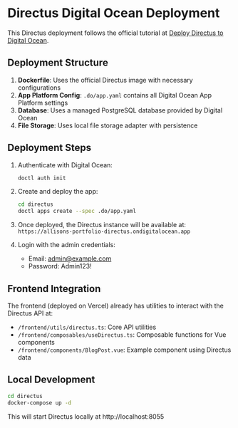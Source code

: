 # Directus Digital Ocean Deployment

This Directus deployment follows the official tutorial at [Deploy Directus to Digital Ocean](https://directus.io/docs/tutorials/self-hosting/deploy-directus-to-digital-ocean).

## Deployment Structure

1. **Dockerfile**: Uses the official Directus image with necessary configurations
2. **App Platform Config**: `.do/app.yaml` contains all Digital Ocean App Platform settings
3. **Database**: Uses a managed PostgreSQL database provided by Digital Ocean
4. **File Storage**: Uses local file storage adapter with persistence

## Deployment Steps

1. Authenticate with Digital Ocean:
   ```bash
   doctl auth init
   ```

2. Create and deploy the app:
   ```bash
   cd directus
   doctl apps create --spec .do/app.yaml
   ```

3. Once deployed, the Directus instance will be available at:
   `https://allisons-portfolio-directus.ondigitalocean.app`

4. Login with the admin credentials:
   - Email: admin@example.com
   - Password: Admin123!

## Frontend Integration

The frontend (deployed on Vercel) already has utilities to interact with the Directus API at:

- `/frontend/utils/directus.ts`: Core API utilities
- `/frontend/composables/useDirectus.ts`: Composable functions for Vue components
- `/frontend/components/BlogPost.vue`: Example component using Directus data

## Local Development

```bash
cd directus
docker-compose up -d
```

This will start Directus locally at http://localhost:8055 
